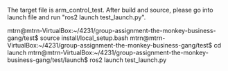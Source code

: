 The target file is arm_control_test.
After build and source, please go into launch file and run "ros2 launch test_launch.py".

mtrn@mtrn-VirtualBox:~/4231/group-assignment-the-monkey-business-gang/test$ source install/local_setup.bash
mtrn@mtrn-VirtualBox:~/4231/group-assignment-the-monkey-business-gang/test$ cd launch
mtrn@mtrn-VirtualBox:~/4231/group-assignment-the-monkey-business-gang/test/launch$ ros2 launch test_launch.py
